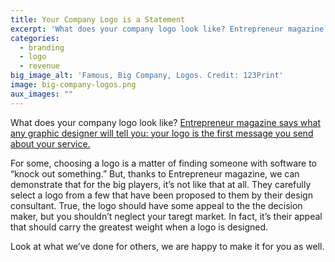 ```yaml
---
title: Your Company Logo is a Statement
excerpt: 'What does your company logo look like? Entrepreneur magazine says what any graphic designer will tell you: your logo is the first message you send about your service.'
categories:
  - branding
  - logo
  - revenue
big_image_alt: 'Famous, Big Company, Logos. Credit: 123Print'
image: big-company-logos.png
aux_images: ""
---
```

What does your company logo look like? <a href="http://www.entrepreneur.com/article/227766" target="_blank">Entrepreneur magazine says what any graphic designer will tell you: your logo is the first message you send about your service.</a>

For some, choosing a logo is a matter of finding someone with software to &ldquo;knock out something.&rdquo; But, thanks to Entrepreneur magazine, we can demonstrate that for the big players, it&rsquo;s not like that at all. They carefully select a logo from a few that have been proposed to them by their design consultant. True, the logo should have some appeal to the the decision maker, but you shouldn&rsquo;t neglect your taregt market. In fact, it&rsquo;s their appeal that should carry the greatest weight when a logo is designed.

Look at what we&rsquo;ve done for others, we are happy to make it for you as well.